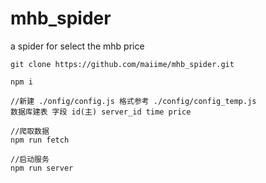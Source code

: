 # mhb_spider
a spider for select the mhb price

```base
git clone https://github.com/maiime/mhb_spider.git

npm i

//新建 ./onfig/config.js 格式参考 ./config/config_temp.js
数据库建表 字段 id(主) server_id time price

//爬取数据
npm run fetch   

//启动服务
npm run server
```
